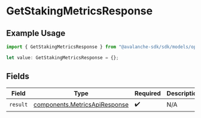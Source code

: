 # GetStakingMetricsResponse

## Example Usage

```typescript
import { GetStakingMetricsResponse } from "@avalanche-sdk/sdk/models/operations";

let value: GetStakingMetricsResponse = {};
```

## Fields

| Field                                                                          | Type                                                                           | Required                                                                       | Description                                                                    |
| ------------------------------------------------------------------------------ | ------------------------------------------------------------------------------ | ------------------------------------------------------------------------------ | ------------------------------------------------------------------------------ |
| `result`                                                                       | [components.MetricsApiResponse](../../models/components/metricsapiresponse.md) | :heavy_check_mark:                                                             | N/A                                                                            |